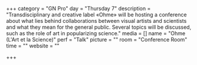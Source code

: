 +++
category = "GN Pro"
day = "Thursday 7"
description = "Transdisciplinary and creative label «Ohme» will be hosting a conference about what lies behind collaborations between visual artists and scientists and what they mean for the general public. Several topics will be discussed, such as the role of art in popularizing science."
media = []
name = "Ohme (L'Art et la Science)"
perf = "Talk"
picture = ""
room = "Conference Room"
time = ""
website = ""

+++

